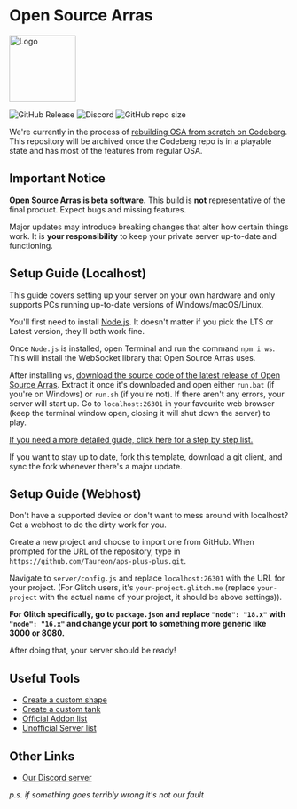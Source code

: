 # Open Source Arras

<img alt="Logo" src="public/favicon.ico" width="120" />

![GitHub Release](https://img.shields.io/github/v/release/Taureon/aps-plus-plus)
![Discord](https://img.shields.io/discord/1004907608018264094)
![GitHub repo size](https://img.shields.io/github/repo-size/Taureon/aps-plus-plus)

We're currently in the process of [rebuilding OSA from scratch on Codeberg](https://codeberg.org/Taureon/OpenSourceArras). This repository will be archived once the Codeberg repo is in a playable state and has most of the features from regular OSA.

## Important Notice

**Open Source Arras is beta software.** This build is **not** representative of the final product. Expect bugs and missing features.

Major updates may introduce breaking changes that alter how certain things work. It is **your responsibility** to keep your private server up-to-date and functioning.

## Setup Guide (Localhost)

This guide covers setting up your server on your own hardware and only supports PCs running up-to-date versions of Windows/macOS/Linux.

You'll first need to install [Node.js](https://nodejs.org). It doesn't matter if you pick the LTS or Latest version, they'll both work fine.

Once `Node.js` is installed, open Terminal and run the command `npm i ws`. This will install the WebSocket library that Open Source Arras uses.

After installing `ws`, [download the source code of the latest release of Open Source Arras](https://github.com/Taureon/aps-plus-plus/releases). Extract it once it's downloaded and open either `run.bat` (if you're on Windows) or `run.sh` (if you're not). If there aren't any errors, your server will start up. Go to `localhost:26301` in your favourite web browser (keep the terminal window open, closing it will shut down the server) to play.

[If you need a more detailed guide, click here for a step by step list.](https://github.com/Taureon/aps-plus-plus/wiki/Frequently-Asked-Questions#how-do-i-set-up-my-server)

If you want to stay up to date, fork this template, download a git client, and sync the fork whenever there's a major update.

## Setup Guide (Webhost)

Don't have a supported device or don't want to mess around with localhost? Get a webhost to do the dirty work for you.

Create a new project and choose to import one from GitHub. When prompted for the URL of the repository, type in `https://github.com/Taureon/aps-plus-plus.git`.

Navigate to `server/config.js` and replace `localhost:26301` with the URL for your project. (For Glitch users, it's `your-project.glitch.me` (replace `your-project` with the actual name of your project, it should be above settings)).

**For Glitch specifically, go to `package.json` and replace `"node": "18.x"` with `"node": "16.x"` and change your port to something more generic like 3000 or 8080.**

After doing that, your server should be ready!

## Useful Tools
- [Create a custom shape](https://arras.io/ext/custom-shape)
- [Create a custom tank](https://zyrafaq.com/arras-tank-builder)
- [Official Addon list](https://github.com/Taureon/aps-plus-plus-addons)
- [Unofficial Server list](https://zyrafaq.com/arras-server-list/)

## Other Links
- [Our Discord server](https://discord.gg/kvCAZfUCjy)

*p.s. if something goes terribly wrong it's not our fault*
